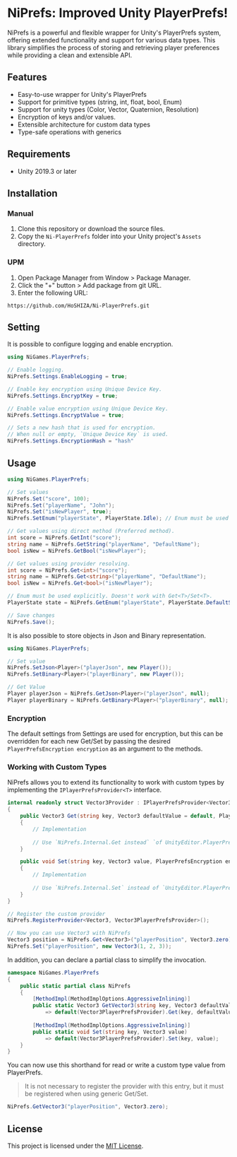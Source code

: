 # NiPrefs: Improved Unity PlayerPrefs!

NiPrefs is a powerful and flexible wrapper for Unity's PlayerPrefs system, offering extended functionality and support for various data types. This library simplifies the process of storing and retrieving player preferences while providing a clean and extensible API.

## Features

- Easy-to-use wrapper for Unity's PlayerPrefs
- Support for primitive types (string, int, float, bool, Enum)
- Support for unity types (Color, Vector, Quaternion, Resolution)
- Encryption of keys and/or values.
- Extensible architecture for custom data types
- Type-safe operations with generics

## Requirements

* Unity 2019.3 or later

## Installation

### Manual

1. Clone this repository or download the source files.
2. Copy the `Ni-PlayerPrefs` folder into your Unity project's `Assets` directory.

### UPM

1. Open Package Manager from Window > Package Manager.
2. Click the "+" button > Add package from git URL.
3. Enter the following URL:

```
https://github.com/HoSHIZA/Ni-PlayerPrefs.git
```

## Setting

It is possible to configure logging and enable encryption.

```csharp
using NiGames.PlayerPrefs;

// Enable logging.
NiPrefs.Settings.EnableLogging = true;

// Enable key encryption using Unique Device Key.
NiPrefs.Settings.EncryptKey = true;

// Enable value encryption using Unique Device Key.
NiPrefs.Settings.EncryptValue = true;

// Sets a new hash that is used for encryption.
// When null or empty, `Unique Device Key` is used.
NiPrefs.Settings.EncryptionHash = "hash"  
```

## Usage

```csharp
using NiGames.PlayerPrefs;

// Set values
NiPrefs.Set("score", 100);
NiPrefs.Set("playerName", "John");
NiPrefs.Set("isNewPlayer", true);
NiPrefs.SetEnum("playerState", PlayerState.Idle); // Enum must be used explicitly.

// Get values using direct method (Preferred method).
int score = NiPrefs.GetInt("score");
string name = NiPrefs.GetString("playerName", "DefaultName");
bool isNew = NiPrefs.GetBool("isNewPlayer");

// Get values using provider resolving.
int score = NiPrefs.Get<int>("score");
string name = NiPrefs.Get<string>("playerName", "DefaultName");
bool isNew = NiPrefs.Get<bool>("isNewPlayer");

// Enum must be used explicitly. Doesn't work with Get<T>/Set<T>.
PlayerState state = NiPrefs.GetEnum("playerState", PlayerState.DefaultState);

// Save changes
NiPrefs.Save();
```

It is also possible to store objects in Json and Binary representation.

```csharp
using NiGames.PlayerPrefs;

// Set value
NiPrefs.SetJson<Player>("playerJson", new Player());
NiPrefs.SetBinary<Player>("playerBinary", new Player());

// Get Value
Player playerJson = NiPrefs.GetJson<Player>("playerJson", null);
Player playerBinary = NiPrefs.GetBinary<Player>("playerBinary", null);
```

### Encryption

The default settings from Settings are used for encryption, 
but this can be overridden for each new Get/Set by passing the desired 
`PlayerPrefsEncryption encryption` as an argument to the methods.

### Working with Custom Types

NiPrefs allows you to extend its functionality to work with custom types by implementing the `IPlayerPrefsProvider<T>` interface.

```csharp
internal readonly struct Vector3Provider : IPlayerPrefsProvider<Vector3>
{
    public Vector3 Get(string key, Vector3 defaultValue = default, PlayerPrefsEncryption encryption = default)
    {
        // Implementation
        
        // Use `NiPrefs.Internal.Get instead` `of UnityEditor.PlayerPrefs.Get` to support encryption.
    }

    public void Set(string key, Vector3 value, PlayerPrefsEncryption encryption = default)
    {
        // Implementation
        
        // Use `NiPrefs.Internal.Set` instead of `UnityEditor.PlayerPrefs.Set` to support encryption.
    }
}

// Register the custom provider
NiPrefs.RegisterProvider<Vector3, Vector3PlayerPrefsProvider>();

// Now you can use Vector3 with NiPrefs
Vector3 position = NiPrefs.Get<Vector3>("playerPosition", Vector3.zero);
NiPrefs.Set("playerPosition", new Vector3(1, 2, 3));
```

In addition, you can declare a partial class to simplify the invocation.

```csharp
namespace NiGames.PlayerPrefs
{
    public static partial class NiPrefs
    {
        [MethodImpl(MethodImplOptions.AggressiveInlining)]
        public static Vector3 GetVector3(string key, Vector3 defaultValue = default) 
            => default(Vector3PlayerPrefsProvider).Get(key, defaultValue);
        
        [MethodImpl(MethodImplOptions.AggressiveInlining)]
        public static void Set(string key, Vector3 value) 
            => default(Vector3PlayerPrefsProvider).Set(key, value);
    }
}
```

You can now use this shorthand for read or write a custom type value from PlayerPrefs.
> It is not necessary to register the provider with this entry, but it must be registered when using generic Get<T>/Set<T>.
```csharp
NiPrefs.GetVector3("playerPosition", Vector3.zero);
```

## License

This project is licensed under the [MIT License](LICENSE).